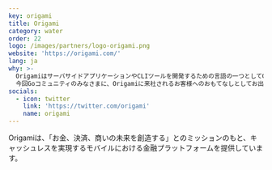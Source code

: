 ```yaml
---
key: origami
title: Origami
category: water
order: 22
logo: /images/partners/logo-origami.png
website: 'https://origami.com/'
lang: ja
why: >-
  OrigamiはサーバサイドアプリケーションやCLIツールを開発するための言語の一つとしてGoを採用しています。
  今回Goコミュニティのみなさまに、Origamiに来社されるお客様へのおもてなしとしてお出ししているOrigami waterをご用意しました。Origamiらしさを少しでも感じていただけると嬉しいです。
socials:
  - icon: twitter
    link: 'https://twitter.com/origami'
    name: origami
---
```

Origamiは、「お金、決済、商いの未来を創造する」とのミッションのもと、キャッシュレスを実現するモバイルにおける金融プラットフォームを提供しています。

